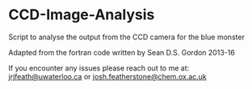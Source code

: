 # CCD-Image-Analysis
Script to analyse the output from the CCD camera for the blue monster

Adapted from the fortran code written by Sean D.S. Gordon 2013-16

If you encounter any issues please reach out to me at:
jrjfeath@uwaterloo.ca
or
josh.featherstone@chem.ox.ac.uk
